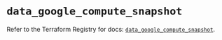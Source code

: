 # `data_google_compute_snapshot`

Refer to the Terraform Registry for docs: [`data_google_compute_snapshot`](https://registry.terraform.io/providers/hashicorp/google/5.26.0/docs/data-sources/compute_snapshot).
